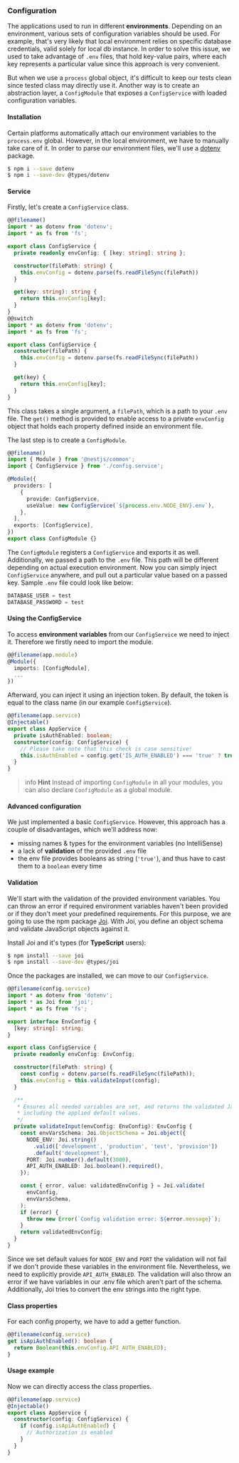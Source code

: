 ### Configuration

The applications used to run in different **environments**. Depending on an environment, various sets of configuration variables should be used. For example, that's very likely that local environment relies on specific database credentials, valid solely for local db instance. In order to solve this issue, we used to take advantage of `.env` files, that hold key-value pairs, where each key represents a particular value since this approach is very convenient.

But when we use a `process` global object, it's difficult to keep our tests clean since tested class may directly use it. Another way is to create an abstraction layer, a `ConfigModule` that exposes a `ConfigService` with loaded configuration variables.

#### Installation

Certain platforms automatically attach our environment variables to the `process.env` global. However, in the local environment, we have to manually take care of it. In order to parse our environment files, we'll use a [dotenv](https://github.com/motdotla/dotenv) package.

```bash
$ npm i --save dotenv
$ npm i --save-dev @types/dotenv
```

#### Service

Firstly, let's create a `ConfigService` class.

```typescript
@@filename()
import * as dotenv from 'dotenv';
import * as fs from 'fs';

export class ConfigService {
  private readonly envConfig: { [key: string]: string };

  constructor(filePath: string) {
    this.envConfig = dotenv.parse(fs.readFileSync(filePath))
  }

  get(key: string): string {
    return this.envConfig[key];
  }
}
@@switch
import * as dotenv from 'dotenv';
import * as fs from 'fs';

export class ConfigService {
  constructor(filePath) {
    this.envConfig = dotenv.parse(fs.readFileSync(filePath))
  }

  get(key) {
    return this.envConfig[key];
  }
}
```

This class takes a single argument, a `filePath`, which is a path to your `.env` file. The `get()` method is provided to enable access to a private `envConfig` object that holds each property defined inside an environment file.

The last step is to create a `ConfigModule`.

```typescript
@@filename()
import { Module } from '@nestjs/common';
import { ConfigService } from './config.service';

@Module({
  providers: [
    {
      provide: ConfigService,
      useValue: new ConfigService(`${process.env.NODE_ENV}.env`),
    },
  ],
  exports: [ConfigService],
})
export class ConfigModule {}
```

The `ConfigModule` registers a `ConfigService` and exports it as well. Additionally, we passed a path to the `.env` file. This path will be different depending on actual execution environment. Now you can simply inject `ConfigService` anywhere, and pull out a particular value based on a passed key. Sample `.env` file could look like below:

```typescript
DATABASE_USER = test
DATABASE_PASSWORD = test
```

#### Using the ConfigService

To access **environment variables** from our `ConfigService` we need to inject it. Therefore we firstly need to import the module.

```typescript
@@filename(app.module)
@Module({
  imports: [ConfigModule],
  ...
})
```

Afterward, you can inject it using an injection token. By default, the token is equal to the class name (in our example `ConfigService`).

```typescript
@@filename(app.service)
@Injectable()
export class AppService {
  private isAuthEnabled: boolean;
  constructor(config: ConfigService) {
    // Please take note that this check is case sensitive!
    this.isAuthEnabled = config.get('IS_AUTH_ENABLED') === 'true' ? true : false;
  }
}
```

> info **Hint** Instead of importing `ConfigModule` in all your modules, you can also declare `ConfigModule` as a global module.

#### Advanced configuration

We just implemented a basic `ConfigService`. However, this approach has a couple of disadvantages, which we'll address now:

- missing names & types for the environment variables (no IntelliSense)
- a lack of **validation** of the provided `.env` file
- the env file provides booleans as string (`'true'`), and thus have to cast them to a `boolean` every time

#### Validation

We'll start with the validation of the provided environment variables. You can throw an error if required environment variables haven't been provided or if they don't meet your predefined requirements. For this purpose, we are going to use the npm package [Joi](https://github.com/hapijs/joi). With Joi, you define an object schema and validate JavaScript objects against it.

Install Joi and it's types (for **TypeScript** users):

```bash
$ npm install --save joi
$ npm install --save-dev @types/joi
```

Once the packages are installed, we can move to our `ConfigService`.

```typescript
@@filename(config.service)
import * as dotenv from 'dotenv';
import * as Joi from 'joi';
import * as fs from 'fs';

export interface EnvConfig {
  [key: string]: string;
}

export class ConfigService {
  private readonly envConfig: EnvConfig;

  constructor(filePath: string) {
    const config = dotenv.parse(fs.readFileSync(filePath));
    this.envConfig = this.validateInput(config);
  }

  /**
   * Ensures all needed variables are set, and returns the validated JavaScript object
   * including the applied default values.
   */
  private validateInput(envConfig: EnvConfig): EnvConfig {
    const envVarsSchema: Joi.ObjectSchema = Joi.object({
      NODE_ENV: Joi.string()
        .valid(['development', 'production', 'test', 'provision'])
        .default('development'),
      PORT: Joi.number().default(3000),
      API_AUTH_ENABLED: Joi.boolean().required(),
    });

    const { error, value: validatedEnvConfig } = Joi.validate(
      envConfig,
      envVarsSchema,
    );
    if (error) {
      throw new Error(`Config validation error: ${error.message}`);
    }
    return validatedEnvConfig;
  }
}
```

Since we set default values for `NODE_ENV` and `PORT` the validation will not fail if we don't provide these variables in the environment file. Nevertheless, we need to explicitly provide `API_AUTH_ENABLED`. The validation will also throw an error if we have variables in our .env file which aren't part of the schema. Additionally, Joi tries to convert the env strings into the right type.

#### Class properties

For each config property, we have to add a getter function.

```typescript
@@filename(config.service)
get isApiAuthEnabled(): boolean {
  return Boolean(this.envConfig.API_AUTH_ENABLED);
}
```

#### Usage example

Now we can directly access the class properties.

```typescript
@@filename(app.service)
@Injectable()
export class AppService {
  constructor(config: ConfigService) {
    if (config.isApiAuthEnabled) {
      // Authorization is enabled
    }
  }
}
```
